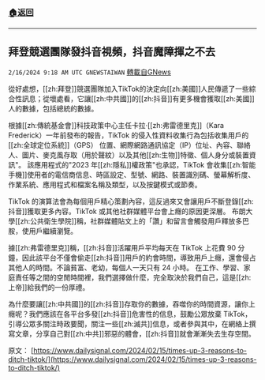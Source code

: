###  [:house:返回](README.md)
---


## 拜登競選團隊發抖音視頻，抖音魔障揮之不去
`2/16/2024 9:18 AM UTC GNEWSTAIWAN` [轉載自GNews](https://gnews.org/articles/2314447)



從好處想，[[zh:拜登]]競選團隊加入TikTok的決定向[[zh:美國]]人民傳遞了一些綜合性訊息；從壞處看，它讓[[zh:中共國]]的[[zh:抖音]]有更多機會獲取[[zh:美國]]人的數據，包括總統的數據。    

根據[[zh:傳統基金會]]科技政策中心主任卡拉·[[zh:弗雷德里克]]（Kara Frederick）一年前發布的報告，TikTok 的侵入性資料收集行為包括收集用戶的[[zh:全球定位系統]]（GPS） 位置、網際網路通訊協定（IP）位址、內容、聯絡人、圖片、麥克風存取（用於聲紋）以及其他[[zh:生物]]特徵、個人身分或裝置資訊"。  該應用程式的"2023 年[[zh:隱私]]權政策"也承認，TikTok 會收集[[zh:智能手機]]使用者的電信商信息、時區設定、型號、網路、裝置識別碼、螢幕解析度、作業系統、應用程式和檔案名稱及類型，以及按鍵模式或節奏。

  

TikTok 的演算法會為每個用戶精心策劃內容，這反過來又會讓用戶不斷登錄[[zh:抖音]]獲取更多內容。TikTok 或其他社群媒體平台會上癮的原因更深層。 布朗大學[[zh:公共衛生學院]]稱，社群媒體貼文上的「讚」和留言會觸發用戶釋放多巴胺，使用戶繼續瀏覽。  

據[[zh:弗雷德里克]]稱，[[zh:抖音]]活躍用戶平均每天在 TikTok 上花費 90 分鐘，因此該平台不僅會偷走[[zh:抖音]]用戶的約會時間，導致用戶上癮，還會侵占其他人的時間。不論貧富、老幼，每個人一天只有 24 小時。 在工作、學習、家庭責任等之間的空閒時間裡，我們選擇做什麼，完全取決於我們自己，這是[[zh:上帝]]給我們的一份厚禮。  

  

為什麼要讓[[zh:中共國]]的[[zh:抖音]]存取你的數據，吞噬你的時間資源，讓你上癮呢？我們應該在各平台多發[[zh:抖音]]危害性的信息，鼓勵公眾放棄 TikTok，引導公眾多關注時政要聞，關注一些[[zh:滅共]]信息，或者參與其中，在網絡上撰寫文章，分享自己對[[zh:中共]]邪惡的體會，[[zh:抖音]]就會漸漸失去生存空間。

原文：
[https://www.dailysignal.com/2024/02/15/times-up-3-reasons-to-ditch-tiktok/](https://www.dailysignal.com/2024/02/15/times-up-3-reasons-to-ditch-tiktok/)
